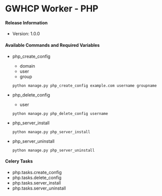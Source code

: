 # GWHCP Worker - PHP #

#### Release Information ####

* Version: 1.0.0

#### Available Commands and Required Variables ####

* php_create_config
    * domain
    * user
    * group

    `python manage.py php_create_config example.com username groupname`

* php_delete_config
    * user

    `python manage.py php_delete_config username`

* php_server_install

    `python manage.py php_server_install`

* php_server_uninstall

    `python manage.py php_server_uninstall`

#### Celery Tasks ####

* php.tasks.create_config
* php.tasks.delete_config
* php.tasks.server_install
* php.tasks.server_uninstall